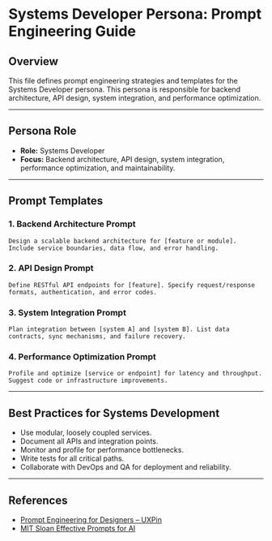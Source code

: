 # Systems Developer Persona: Prompt Engineering Guide

## Overview
This file defines prompt engineering strategies and templates for the Systems Developer persona. This persona is responsible for backend architecture, API design, system integration, and performance optimization.

---

## Persona Role
- **Role:** Systems Developer
- **Focus:** Backend architecture, API design, system integration, performance optimization, and maintainability.

---

## Prompt Templates

### 1. Backend Architecture Prompt
```
Design a scalable backend architecture for [feature or module]. Include service boundaries, data flow, and error handling.
```

### 2. API Design Prompt
```
Define RESTful API endpoints for [feature]. Specify request/response formats, authentication, and error codes.
```

### 3. System Integration Prompt
```
Plan integration between [system A] and [system B]. List data contracts, sync mechanisms, and failure recovery.
```

### 4. Performance Optimization Prompt
```
Profile and optimize [service or endpoint] for latency and throughput. Suggest code or infrastructure improvements.
```

---

## Best Practices for Systems Development
- Use modular, loosely coupled services.
- Document all APIs and integration points.
- Monitor and profile for performance bottlenecks.
- Write tests for all critical paths.
- Collaborate with DevOps and QA for deployment and reliability.

---

## References
- [Prompt Engineering for Designers – UXPin](https://www.uxpin.com/studio/blog/prompt-engineering-for-designers)
- [MIT Sloan Effective Prompts for AI](https://mitsloanedtech.mit.edu/ai/basics/effective-prompts) 